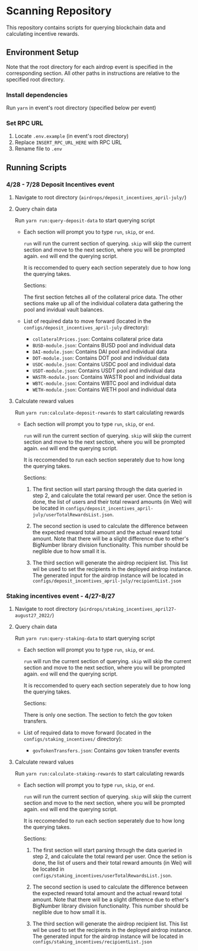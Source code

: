 # Scanning Repository 
This repository contains scripts for querying blockchain data and calculating incentive rewards. 

## Environment Setup
Note that the root directory for each airdrop event is specified in the corresponding section. All other paths in instructions are relative to the specified root directory. 

### Install dependencies 
Run `yarn` in event's root directory (specified below per event)

### Set RPC URL
1. Locate `.env.example` (in event's root directory)
2. Replace `INSERT_RPC_URL_HERE` with RPC URL
3. Rename file to `.env`

## Running Scripts
### 4/28 - 7/28 Deposit Incentives event
1. Navigate to root directory (`airdrops/deposit_incentives_april-july/`)

2. Query chain data
  
    Run `yarn run:query-deposit-data` to start querying script

    - Each section will prompt you to type `run`, `skip`, or `end`. 
    
      `run` will run the current section of querying. `skip` will skip the current section and move to the next section, where you will be prompted again. `end` will end the querying script. 

      It is reccomended to query each section seperately due to how long the querying takes. 

      Sections:

        The first section fetches all of the collateral price data. The other sections make up all of the individual collatera data gathering the pool and invidual vault balances. 

    - List of required data to move forward (located in the `configs/deposit_incentives_april-july` directory):
      
      - `collateralPrices.json`: Contains collateral price data
      - `BUSD-module.json`: Contains BUSD pool and individual data
      - `DAI-module.json`: Contains DAI pool and individual data
      - `DOT-module.json`: Contains DOT pool and individual data
      - `USDC-module.json`: Contains USDC pool and individual data
      - `USDT-module.json`: Contains USDT pool and individual data
      - `WASTR-module.json`: Contains WASTR pool and individual data
      - `WBTC-module.json`: Contains WBTC pool and individual data
      - `WETH-module.json`: Contains WETH pool and individual data
  
3. Calculate reward values 

    Run `yarn run:calculate-deposit-rewards` to start calculating rewards

    - Each section will prompt you to type `run`, `skip`, or `end`. 
    
      `run` will run the current section of querying. `skip` will skip the current section and move to the next section, where you will be prompted again. `end` will end the querying script. 

      It is reccomended to run each section seperately due to how long the querying takes. 

      Sections:

        1. The first section will start parsing through the data queried in step 2, and calculate the total reward per user. Once the setion is done, the list of users and their total reward amounts (in Wei) will be located in `configs/deposit_incentives_april-july/userTotalRewardsList.json`. 
    
        2. The second section is used to calculate the difference between the expected reward total amount and the actual reward total amount. Note that there will be a slight difference due to ether's BigNumber library division functionality. This number should be neglible due to how small it is. 

        3. The third section will generate the airdrop recipient list. This list wil be used to set the recipients in the deployed airdrop instance. The generated input for the airdrop instance will be located in `configs/deposit_incentives_april-july/recipientList.json`

### Staking incentives event - 4/27-8/27
1. Navigate to root directory (`airdrops/staking_incentives_april27-august27_2022/`)

2. Query chain data
  
    Run `yarn run:query-staking-data` to start querying script

    - Each section will prompt you to type `run`, `skip`, or `end`. 
    
      `run` will run the current section of querying. `skip` will skip the current section and move to the next section, where you will be prompted again. `end` will end the querying script. 

      It is reccomended to query each section seperately due to how long the querying takes. 

      Sections:

        There is only one section. The section to fetch the gov token transfers. 

    - List of required data to move forward (located in the `configs/staking_incentives/` directory):
      
      - `govTokenTransfers.json`: Contains gov token transfer events
  
3. Calculate reward values 

    Run `yarn run:calculate-staking-rewards` to start calculating rewards

    - Each section will prompt you to type `run`, `skip`, or `end`. 
    
      `run` will run the current section of querying. `skip` will skip the current section and move to the next section, where you will be prompted again. `end` will end the querying script. 

      It is reccomended to run each section seperately due to how long the querying takes. 

      Sections:

        1. The first section will start parsing through the data queried in step 2, and calculate the total reward per user. Once the setion is done, the list of users and their total reward amounts (in Wei) will be located in `configs/staking_incentives/userTotalRewardsList.json`. 
    
        2. The second section is used to calculate the difference between the expected reward total amount and the actual reward total amount. Note that there will be a slight difference due to ether's BigNumber library division functionality. This number should be neglible due to how small it is. 

        3. The third section will generate the airdrop recipient list. This list wil be used to set the recipients in the deployed airdrop instance. The generated input for the airdrop instance will be located in `configs/staking_incentives/recipientList.json`
